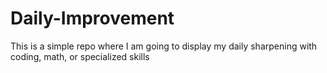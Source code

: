 # Daily-Improvement

This is a simple repo where I am going to display my daily sharpening with coding, math, or specialized skills
